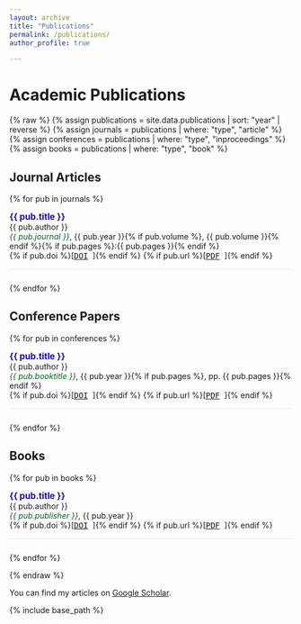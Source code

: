 ```yaml
---
layout: archive
title: "Publications"
permalink: /publications/
author_profile: true

---
```


# Academic Publications

{% raw %}
{% assign publications = site.data.publications | sort: "year" | reverse %}
{% assign journals = publications | where: "type", "article" %}
{% assign conferences = publications | where: "type", "inproceedings" %}
{% assign books = publications | where: "type", "book" %}

## Journal Articles
{% for pub in journals %}
<div class="publication">
  <strong>{{ pub.title }}</strong><br>
  {{ pub.author }}<br>
  <em>{{ pub.journal }}</em>, {{ pub.year }}{% if pub.volume %}, {{ pub.volume }}{% endif %}{% if pub.pages %}:{{ pub.pages }}{% endif %}<br>
  {% if pub.doi %}[<a href="https://doi.org/{{ pub.doi }}" target="_blank">DOI</a>]{% endif %}
  {% if pub.url %}[<a href="{{ pub.url }}" target="_blank">PDF</a>]{% endif %}
</div>
{% endfor %}

## Conference Papers
{% for pub in conferences %}
<div class="publication">
  <strong>{{ pub.title }}</strong><br>
  {{ pub.author }}<br>
  <em>{{ pub.booktitle }}</em>, {{ pub.year }}{% if pub.pages %}, pp. {{ pub.pages }}{% endif %}<br>
  {% if pub.doi %}[<a href="https://doi.org/{{ pub.doi }}" target="_blank">DOI</a>]{% endif %}
  {% if pub.url %}[<a href="{{ pub.url }}" target="_blank">PDF</a>]{% endif %}
</div>
{% endfor %}

## Books
{% for pub in books %}
<div class="publication">
  <strong>{{ pub.title }}</strong><br>
  {{ pub.author }}<br>
  <em>{{ pub.publisher }}</em>, {{ pub.year }}<br>
  {% if pub.doi %}[<a href="https://doi.org/{{ pub.doi }}" target="_blank">DOI</a>]{% endif %}
  {% if pub.url %}[<a href="{{ pub.url }}" target="_blank">PDF</a>]{% endif %}
</div>
{% endfor %}

<style>
.publication {
  margin-bottom: 25px;
  padding-bottom: 15px;
  border-bottom: 1px solid #eee;
}
.publication strong {
  font-size: 1.1em;
  color: #1a0dab;
}
.publication em {
  color: #006621;
}
.publication a {
  margin-right: 8px;
  font-family: monospace;
}
</style>
{% endraw %}





  You can find my articles on [Google Scholar](https://scholar.google.com/citations?user=IgJsqoIAAAAJ&hl=en&authuser=1).

  
{% include base_path %}
